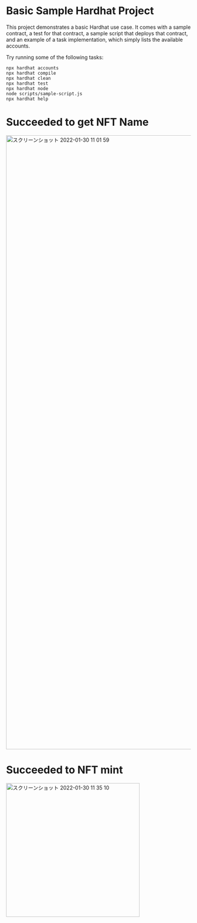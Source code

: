 # Basic Sample Hardhat Project

This project demonstrates a basic Hardhat use case. It comes with a sample contract, a test for that contract, a sample script that deploys that contract, and an example of a task implementation, which simply lists the available accounts.

Try running some of the following tasks:

```shell
npx hardhat accounts
npx hardhat compile
npx hardhat clean
npx hardhat test
npx hardhat node
node scripts/sample-script.js
npx hardhat help
```

# Succeeded to get NFT Name
<img width="1671" alt="スクリーンショット 2022-01-30 11 01 59" src="https://user-images.githubusercontent.com/15997287/151683867-042dd09f-ea46-492c-bb81-413715549a58.png">

# Succeeded to NFT mint
<img width="364" alt="スクリーンショット 2022-01-30 11 35 10" src="https://user-images.githubusercontent.com/15997287/151684557-c2eab798-f660-4871-8967-7cd100ba4ded.png">
